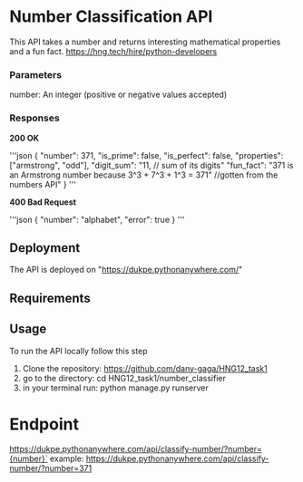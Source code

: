 # Number Classification API
This API takes a number and returns interesting mathematical properties and a fun fact.
https://hng.tech/hire/python-developers

### Parameters
number: An integer (positive or negative values accepted)

### Responses
**200 OK**

'''json
{
    "number": 371,
    "is_prime": false,
    "is_perfect": false,
    "properties": ["armstrong", "odd"],
    "digit_sum": "11,  // sum of its digits"
    "fun_fact": "371 is an Armstrong number because 3^3 + 7^3 + 1^3 = 371" //gotten from the numbers API"
}
'''

**400 Bad Request**

'''json
{
    "number": "alphabet",
    "error": true
}
'''

## Deployment
The API is deployed on "https://dukpe.pythonanywhere.com/"

## Requirements

## Usage
To run the API locally follow this step
1. Clone the repository: https://github.com/dany-gaga/HNG12_task1
2. go to the directory: cd HNG12_task1/number_classifier
3. in your terminal run: python manage.py runserver  


# Endpoint
https://dukpe.pythonanywhere.com/api/classify-number/?number={number}`
example: https://dukpe.pythonanywhere.com/api/classify-number/?number=371




